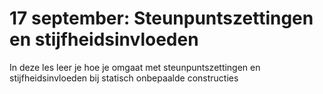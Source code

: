 # 17 september: Steunpuntszettingen en stijfheidsinvloeden

In deze les leer je hoe je omgaat met steunpuntszettingen en stijfheidsinvloeden bij statisch onbepaalde constructies